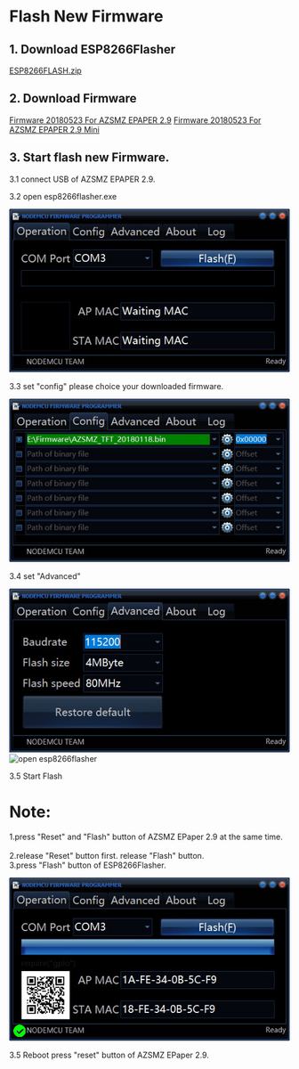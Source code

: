 # Flash New Firmware #

## 1. Download ESP8266Flasher ##

   [ESP8266FLASH.zip](https://github.com/cxandy/esp8266-weather-station-color/tree/master/resources/ESP8266FLASH.zip)

## 2. Download Firmware  ##

   [Firmware 20180523 For AZSMZ EPAPER 2.9](/resources/AZSMZ-EPAPER-2.9-weatherstation-20180523.bin)
   [Firmware 20180523 For AZSMZ EPAPER 2.9 Mini](/resources/AZSMZ-EPAPER-2.9-Mini-weatherstation-20180523.bin)
   
## 3. Start flash new Firmware. ##
  
  3.1 connect USB of AZSMZ EPAPER 2.9.
  
  3.2 open esp8266flasher.exe 
  
   ![open esp8266flasher](/resources/flash-1.jpg)      
        
  3.3 set "config" please choice your downloaded firmware.    

   ![open esp8266flasher](/resources/flash-2.jpg)      
        
  3.4 set "Advanced"    
  
   ![open esp8266flasher](/resources/flash-3.jpg)      
   ![open esp8266flasher](/resources/flash-4.jpg)      

  3.5 Start Flash     
  # Note: #
  1.press "Reset" and "Flash" button of AZSMZ EPaper 2.9 at the same time.        
  2.release "Reset" button first. release "Flash" button.        
  3.press "Flash" button of ESP8266Flasher.         
  
   ![open esp8266flasher](flash-5.jpg)      
  
  3.5 Reboot
      press "reset" button of AZSMZ EPaper 2.9.

